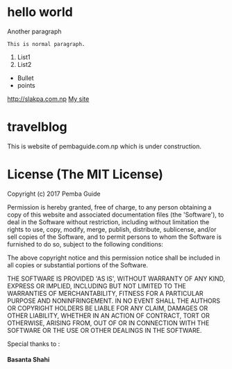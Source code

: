 hello world
===========

Another paragraph
```
This is normal paragraph.
```

1. List1
2. List2

* Bullet
* points

http://slakpa.com.np
[My site](http://slakpa.com.np)

# travelblog

This is website of pembaguide.com.np which is under construction. 

# License (The MIT License)

Copyright (c) 2017 Pemba Guide

Permission is hereby granted, free of charge, to any person obtaining a copy of this website and associated documentation files (the 'Software'), to deal in the Software without restriction, including without limitation the rights to use, copy, modify, merge, publish, distribute, sublicense, and/or sell copies of the Software, and to permit persons to whom the Software is furnished to do so, subject to the following conditions:

The above copyright notice and this permission notice shall be included in all copies or substantial portions of the Software.

THE SOFTWARE IS PROVIDED 'AS IS', WITHOUT WARRANTY OF ANY KIND, EXPRESS OR IMPLIED, INCLUDING BUT NOT LIMITED TO THE WARRANTIES OF MERCHANTABILITY, FITNESS FOR A PARTICULAR PURPOSE AND NONINFRINGEMENT. IN NO EVENT SHALL THE AUTHORS OR COPYRIGHT HOLDERS BE LIABLE FOR ANY CLAIM, DAMAGES OR OTHER LIABILITY, WHETHER IN AN ACTION OF CONTRACT, TORT OR OTHERWISE, ARISING FROM, OUT OF OR IN CONNECTION WITH THE SOFTWARE OR THE USE OR OTHER DEALINGS IN THE SOFTWARE.

Special thanks to : <h4> Basanta Shahi </h4>
